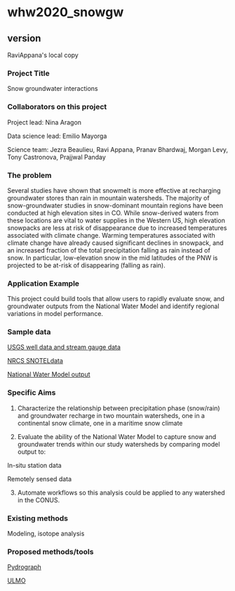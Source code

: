 # whw2020_snowgw

## version
RaviAppana's local copy

### Project Title
Snow groundwater interactions

### Collaborators on this project
Project lead: Nina Aragon

Data science lead: Emilio Mayorga

Science team: Jezra Beaulieu, Ravi Appana, Pranav Bhardwaj, Morgan Levy, Tony Castronova, Prajjwal Panday

### The problem
Several studies have shown that snowmelt is more effective at recharging groundwater stores than rain in mountain watersheds. The majority of snow-groundwater studies in snow-dominant mountain regions have been conducted at high elevation sites in CO. While snow-derived waters from these locations are vital to water supplies in the Western US, high elevation snowpacks are less at risk of disappearance due to increased temperatures associated with climate change. Warming temperatures associated with climate change have already caused significant declines in snowpack, and an increased fraction of the total precipitation falling as rain instead of snow. In particular, low-elevation snow in the mid latitudes of the PNW is projected to be at-risk of disappearing (falling as rain). 
 
### Application Example
This project could build tools that allow users to rapidly evaluate snow, and groundwater outputs from the National Water Model and identify regional variations in model performance. 

### Sample data
[USGS well data and stream gauge data](https://waterdata.usgs.gov/nwis)

[NRCS SNOTELdata](https://www.wcc.nrcs.usda.gov/snow/)

[National Water Model output](http://thredds.hydroshare.org/thredds/catalog.html)

### Specific Aims
1. Characterize the relationship between precipitation phase (snow/rain) and groundwater recharge in two mountain watersheds, one in a continental snow climate, one in a maritime snow climate

2. Evaluate the ability of the National Water Model to capture snow and groundwater trends within our study watersheds by comparing model output to:

In-situ station data

Remotely sensed data  

3. Automate workflows so this analysis could be applied to any watershed in the CONUS. 

### Existing methods
Modeling, isotope analysis

### Proposed methods/tools
[Pydrograph](https://github.com/aleaf/pydrograph)

[ULMO](https://github.com/ulmo-dev/ulmo)

